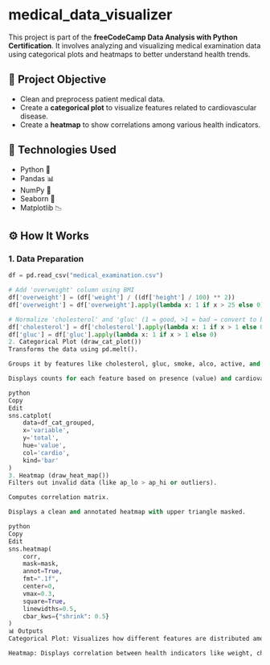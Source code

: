 # medical_data_visualizer
This project is part of the **freeCodeCamp Data Analysis with Python Certification**. It involves analyzing and visualizing medical examination data using categorical plots and heatmaps to better understand health trends.

## 🧾 Project Objective

- Clean and preprocess patient medical data.
- Create a **categorical plot** to visualize features related to cardiovascular disease.
- Create a **heatmap** to show correlations among various health indicators.

## 🧰 Technologies Used

- Python 🐍
- Pandas 📊
- NumPy 🔢
- Seaborn 🎨
- Matplotlib 📉

## ⚙️ How It Works

### 1. Data Preparation

```python
df = pd.read_csv("medical_examination.csv")

# Add 'overweight' column using BMI
df['overweight'] = (df['weight'] / ((df['height'] / 100) ** 2))
df['overweight'] = df['overweight'].apply(lambda x: 1 if x > 25 else 0)

# Normalize 'cholesterol' and 'gluc' (1 = good, >1 = bad → convert to binary)
df['cholesterol'] = df['cholesterol'].apply(lambda x: 1 if x > 1 else 0)
df['gluc'] = df['gluc'].apply(lambda x: 1 if x > 1 else 0)
2. Categorical Plot (draw_cat_plot())
Transforms the data using pd.melt().

Groups it by features like cholesterol, gluc, smoke, alco, active, and overweight.

Displays counts for each feature based on presence (value) and cardiovascular disease (cardio).

python
Copy
Edit
sns.catplot(
    data=df_cat_grouped,
    x='variable',
    y='total',
    hue='value',
    col='cardio',
    kind='bar'
)
3. Heatmap (draw_heat_map())
Filters out invalid data (like ap_lo > ap_hi or outliers).

Computes correlation matrix.

Displays a clean and annotated heatmap with upper triangle masked.

python
Copy
Edit
sns.heatmap(
    corr,
    mask=mask,
    annot=True,
    fmt=".1f",
    center=0,
    vmax=0.3,
    square=True,
    linewidths=0.5,
    cbar_kws={"shrink": 0.5}
)
📊 Outputs
Categorical Plot: Visualizes how different features are distributed among people with and without cardiovascular disease.

Heatmap: Displays correlation between health indicators like weight, cholesterol, glucose, blood pressure, and more.
